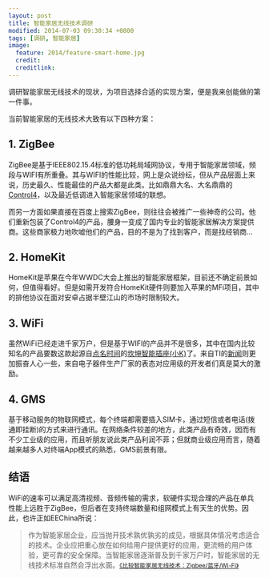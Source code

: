 ```yaml
---
layout: post
title: 智能家居无线技术调研
modified: 2014-07-03 09:30:34 +0800
tags: [调研, 智能家居]
image:
  feature: 2014/feature-smart-home.jpg
  credit: 
  creditlink: 
---
```


调研智能家居无线技术的现状，为项目选择合适的实现方案，便是我来创能做的第一件事。

当前智能家居的无线技术大致有以下四种方案：

## 1. ZigBee

ZigBee是基于IEEE802.15.4标准的低功耗局域网协议，专用于智能家居领域，频段与WIFI有所重叠。其与WIFI的性能比较，网上是众说纷纭，但从产品层面上来说，历史最久、性能最佳的产品大都是此类。比如鼎鼎大名、大名鼎鼎的[Control4](http://www.control4.com/)，以及最近低调进入智能家居领域的联想。

而另一方面如果直接在百度上搜索ZigBee，则往往会被推广一些神奇的公司。他们重新包装了Control4的产品，腰身一变成了国内专业的智能家居解决方案提供商。这些商家极力地吹嘘他们的产品，目的不是为了找到客户，而是找经销商...

## 2. HomeKit

HomeKit是苹果在今年WWDC大会上推出的智能家居框架，目前还不确定前景如何，但值得看好。但是如需开发符合HomeKit硬件则要加入苹果的MFi项目，其中的排他协议在面对安卓占据半壁江山的市场时限制较大。

## 3. WiFi

虽然WiFi已经走进千家万户，但是基于WIFI的产品并不是很多，其中在国内比较知名的产品要数这款起源自[点名时间](http://www.demohour.com/projects/337763/)的[坎坤智能插座(小K)](http://www.kankunit.com/)了。来自TI的[新闻](http://www.eechina.com/thread-130168-1-1.html)则更加振奋人心一些，来自电子器件生产厂家的表态对应用级的开发者们真是莫大的激励。

## 4. GMS

基于移动服务的物联网模式，每个终端都需要插入SIM卡，通过短信或者电话(拨通即挂断)的方式来进行通讯。在网络条件较差的地方，此类产品有奇效，因而有不少工业级的应用，而且听朋友说此类产品利润不菲；但就商业级应用而言，随着越来越多人对终端App模式的熟悉，GMS前景有限。

## 结语

WiFi的速率可以满足高清视频、音频传输的需求，软硬件实现合理的产品在单兵性能上远胜于ZigBee，但后者在支持终端数量和组网模式上有天生的优势。因此，也许正如EEChina所说：

> 作为智能家居企业，应当抛开技术孰优孰劣的成见，根据具体情况考虑适合的技术。企业应把重心放在如何给用户提供更好的应用，更流畅的用户体验，更可靠的安全保障。当智能家居逐渐普及到千家万户时，智能家居的无线技术标准自然会浮出水面。<small>[《比较智能家居无线技术：Zigbee/蓝牙/Wi-Fi》](http://www.eechina.com/thread-130439-1-1.html)</small>
